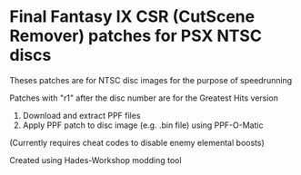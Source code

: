 # Final Fantasy IX CSR (CutScene Remover) patches for PSX NTSC discs

Theses patches are for NTSC disc images for the purpose of speedrunning

Patches with "r1" after the disc number are for the Greatest Hits version

1. Download and extract PPF files
2. Apply PPF patch to disc image (e.g. .bin file) using PPF-O-Matic

(Currently requires cheat codes to disable enemy elemental boosts)

Created using Hades-Workshop modding tool
